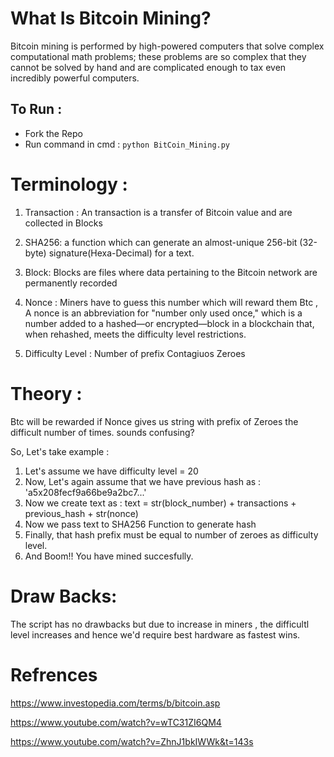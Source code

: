 
# What Is Bitcoin Mining?
Bitcoin mining is performed by high-powered computers that solve complex computational math problems; these problems are so complex that they cannot be solved by hand and are complicated enough to tax even incredibly powerful computers.


## To Run :

* Fork the Repo
* Run command in cmd : ```python BitCoin_Mining.py ```

# Terminology :

1. Transaction : An transaction is a transfer of Bitcoin value and are collected in Blocks 

2. SHA256: a function which can generate an almost-unique 256-bit (32-byte) signature(Hexa-Decimal) for a text.

3. Block: Blocks are files where data pertaining to the Bitcoin network are permanently recorded

4. Nonce : Miners have to guess this number which will reward them Btc , A nonce is an abbreviation for "number only used once," which is a number added to a hashed—or encrypted—block in a blockchain that, when rehashed, meets the difficulty level restrictions. 

5. Difficulty Level : Number of prefix Contagiuos Zeroes 




# Theory :

Btc will be rewarded if Nonce gives us string with prefix of Zeroes the difficult number of times. sounds confusing?

So, Let's take example :

1. Let's assume we have difficulty level = 20 
2. Now, Let's again assume that we have previous hash as : 'a5x208fecf9a66be9a2bc7...'
3. Now we create text as  : text = str(block_number) + transactions + previous_hash + str(nonce)
4. Now we pass text to SHA256 Function to generate hash
5. Finally, that hash prefix must be equal to number of zeroes as difficulty level.
6. And Boom!! You have mined succesfully.



# Draw Backs:
The script has no drawbacks but due to increase in miners , the difficultl level increases and hence we'd require best hardware as fastest wins. 

# Refrences 
https://www.investopedia.com/terms/b/bitcoin.asp

https://www.youtube.com/watch?v=wTC31ZI6QM4

https://www.youtube.com/watch?v=ZhnJ1bkIWWk&t=143s


 







